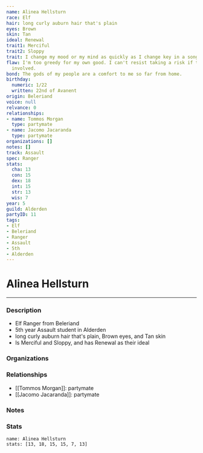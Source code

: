 ```yaml
---
name: Alinea Hellsturn
race: Elf
hair: long curly auburn hair that's plain
eyes: Brown
skin: Tan
ideal: Renewal
trait1: Merciful
trait2: Sloppy
trait: I change my mood or my mind as quickly as I change key in a song.
flaw: I'm too greedy for my own good. I can't resist taking a risk if there's money
  involved.
bond: The gods of my people are a comfort to me so far from home.
birthday:
  numeric: 1/22
  written: 22nd of Avanent
origin: Beleriand
voice: null
relvance: 0
relationships:
- name: Tommos Morgan
  type: partymate
- name: Jacomo Jacaranda
  type: partymate
organizations: []
notes: []
track: Assault
spec: Ranger
stats:
  cha: 13
  con: 15
  dex: 18
  int: 15
  str: 13
  wis: 7
year: 5
guild: Alderden
partyID: 11
tags:
- Elf
- Beleriand
- Ranger
- Assault
- 5th
- Alderden
---
```

# Alinea Hellsturn
---
### Description
- Elf Ranger from Beleriand
- 5th year Assault student in Alderden
- long curly auburn hair that's plain, Brown eyes, and Tan skin
- Is Merciful and Sloppy, and has Renewal as their ideal

### Organizations

### Relationships
- [[Tommos Morgan]]: partymate
- [[Jacomo Jacaranda]]: partymate

### Notes

### Stats
```statblock
name: Alinea Hellsturn
stats: [13, 18, 15, 15, 7, 13]
```